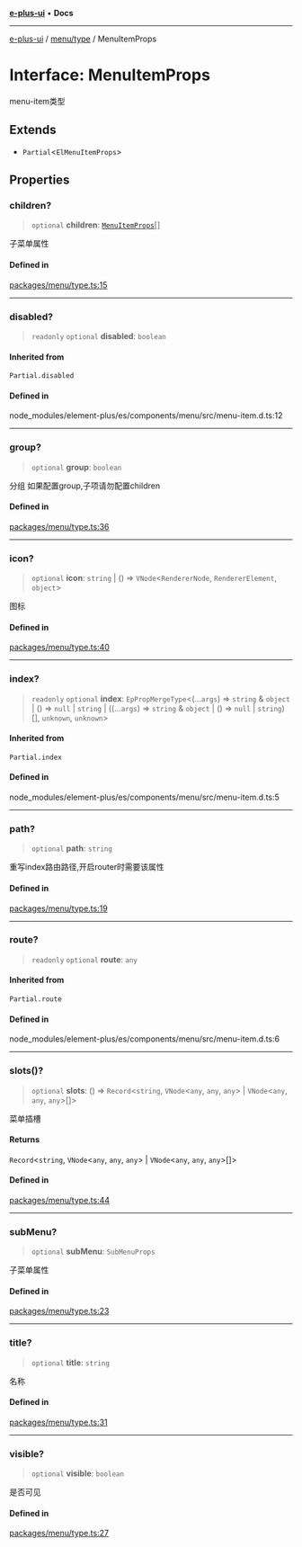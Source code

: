 [**e-plus-ui**](../../../README.md) • **Docs**

***

[e-plus-ui](../../../modules.md) / [menu/type](../README.md) / MenuItemProps

# Interface: MenuItemProps

menu-item类型

## Extends

- `Partial`\<`ElMenuItemProps`\>

## Properties

### children?

> `optional` **children**: [`MenuItemProps`](MenuItemProps.md)[]

子菜单属性

#### Defined in

[packages/menu/type.ts:15](https://github.com/c-eqian/e-plus-ui/blob/9afe3efca84f90347511649ce68bd1a732377c38/packages/menu/type.ts#L15)

***

### disabled?

> `readonly` `optional` **disabled**: `boolean`

#### Inherited from

`Partial.disabled`

#### Defined in

node\_modules/element-plus/es/components/menu/src/menu-item.d.ts:12

***

### group?

> `optional` **group**: `boolean`

分组
如果配置group,子项请勿配置children

#### Defined in

[packages/menu/type.ts:36](https://github.com/c-eqian/e-plus-ui/blob/9afe3efca84f90347511649ce68bd1a732377c38/packages/menu/type.ts#L36)

***

### icon?

> `optional` **icon**: `string` \| () => `VNode`\<`RendererNode`, `RendererElement`, `object`\>

图标

#### Defined in

[packages/menu/type.ts:40](https://github.com/c-eqian/e-plus-ui/blob/9afe3efca84f90347511649ce68bd1a732377c38/packages/menu/type.ts#L40)

***

### index?

> `readonly` `optional` **index**: `EpPropMergeType`\<(...`args`) => `string` & `object` \| () => `null` \| `string` \| ((...`args`) => `string` & `object` \| () => `null` \| `string`)[], `unknown`, `unknown`\>

#### Inherited from

`Partial.index`

#### Defined in

node\_modules/element-plus/es/components/menu/src/menu-item.d.ts:5

***

### path?

> `optional` **path**: `string`

重写index路由路径,开启router时需要该属性

#### Defined in

[packages/menu/type.ts:19](https://github.com/c-eqian/e-plus-ui/blob/9afe3efca84f90347511649ce68bd1a732377c38/packages/menu/type.ts#L19)

***

### route?

> `readonly` `optional` **route**: `any`

#### Inherited from

`Partial.route`

#### Defined in

node\_modules/element-plus/es/components/menu/src/menu-item.d.ts:6

***

### slots()?

> `optional` **slots**: () => `Record`\<`string`, `VNode`\<`any`, `any`, `any`\> \| `VNode`\<`any`, `any`, `any`\>[]\>

菜单插槽

#### Returns

`Record`\<`string`, `VNode`\<`any`, `any`, `any`\> \| `VNode`\<`any`, `any`, `any`\>[]\>

#### Defined in

[packages/menu/type.ts:44](https://github.com/c-eqian/e-plus-ui/blob/9afe3efca84f90347511649ce68bd1a732377c38/packages/menu/type.ts#L44)

***

### subMenu?

> `optional` **subMenu**: `SubMenuProps`

子菜单属性

#### Defined in

[packages/menu/type.ts:23](https://github.com/c-eqian/e-plus-ui/blob/9afe3efca84f90347511649ce68bd1a732377c38/packages/menu/type.ts#L23)

***

### title?

> `optional` **title**: `string`

名称

#### Defined in

[packages/menu/type.ts:31](https://github.com/c-eqian/e-plus-ui/blob/9afe3efca84f90347511649ce68bd1a732377c38/packages/menu/type.ts#L31)

***

### visible?

> `optional` **visible**: `boolean`

是否可见

#### Defined in

[packages/menu/type.ts:27](https://github.com/c-eqian/e-plus-ui/blob/9afe3efca84f90347511649ce68bd1a732377c38/packages/menu/type.ts#L27)
